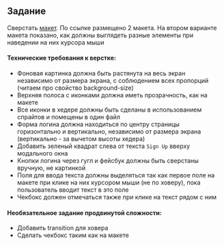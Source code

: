 ## Задание

Сверстать [макет](https://www.figma.com/file/3PNPbpcJmlUFv4exvGliij/Untitled). По ссылке размещено 2 макета. На втором варианте макета показано, как должны выглядеть разные элементы при наведении на них курсора мыши 

#### Технические требования к верстке:
- Фоновая картинка должна быть растянута на весь экран независимо от размера экрана, с соблюдением всех пропорций (читаем про свойство background-size)
- Верхняя полоса с иконками должна иметь прозрачность, как на макете
- Все иконки в хедере должны быть сделаны в использованием спрайтов и помещены в один файл
- Форма логина должна находиться по центру страницы горизонтально и вертикально, независимо от размера экрана (вертикально - за вычетом высоты хедера)
- Добавить зеленый квадрат слева от текста `Sign Up` вверху модального окна
- Кнопки логина через гугл и фейсбук должны быть сверстаны вручную, не картинкой
- Поля для ввода текста должны выделяться так как первое поле на макете при клике на них курсором мыши (не по ховеру), пока пользователь вводит текст в это поле
- Чекбокс должен отмечаться также при клике на текст рядом с ним

#### Необязательное задание продвинутой сложности:
- Добавить transition для ховера
- Сделать чекбокс таким как на макете